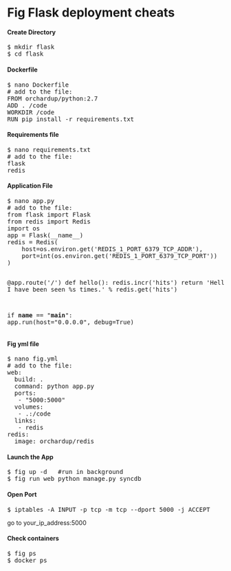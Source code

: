 Fig Flask deployment cheats
===========================

<h4>Create Directory</h4>
<pre>
$ mkdir flask
$ cd flask
</pre>

<h4>Dockerfile</h4>
<pre>
$ nano Dockerfile
# add to the file:
FROM orchardup/python:2.7
ADD . /code
WORKDIR /code
RUN pip install -r requirements.txt
</pre>

<h4>Requirements file</h4>
<pre>
$ nano requirements.txt
# add to the file:
flask
redis
</pre>

<h4>Application File</h4>
<pre>
$ nano app.py
# add to the file:
from flask import Flask
from redis import Redis
import os
app = Flask(__name__)
redis = Redis(
    host=os.environ.get('REDIS_1_PORT_6379_TCP_ADDR'),
    port=int(os.environ.get('REDIS_1_PORT_6379_TCP_PORT'))
)

@app.route('/')
def hello():
    redis.incr('hits')
    return 'Hello World! I have been seen %s times.' % redis.get('hits')

if __name__ == "__main__":
    app.run(host="0.0.0.0", debug=True)
</pre>

<h4>Fig yml file</h4>
<pre>
$ nano fig.yml
# add to the file:
web:
  build: .
  command: python app.py
  ports:
   - "5000:5000"
  volumes:
   - .:/code
  links:
   - redis
redis:
  image: orchardup/redis
</pre>

<h4>Launch the App</h4>
<pre>
$ fig up -d   #run in background
$ fig run web python manage.py syncdb
</pre>

<h4>Open Port</h4>
<pre>
$ iptables -A INPUT -p tcp -m tcp --dport 5000 -j ACCEPT
</pre>

go to your_ip_address:5000

<h4>Check containers</h4>
<pre>
$ fig ps
$ docker ps
</pre>



